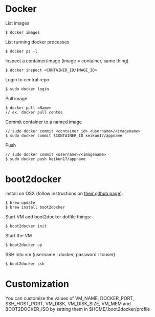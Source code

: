 # Docker

List images

    $ docker images

List running docker processes

    $ docker ps -l

Inspect a container/image (image = container, same thing)

    $ docker inspect <CONTAINER_ID/IMAGE_ID>

Login to central repo

    $ sudo docker login

Pull image

    $ docker pull <Name>
    // ex. docker pull centos

Commit container to a named image

    // sudo docker commit <container_id> <username>/<imagename>
    $ sudo docker commit $CONTAINER_ID keikun17/appname

Push

    // sudo docker commit <username>/<imagename>
    $ sudo docker push keikun17/appname

# boot2docker

install on OSX (follow instructions on [their github page](https://github.com/boot2docker/boot2docker)).

    $ brew update
    $ brew install boot2docker

Start VM and boot2docker dotfile things:

    $ boot2docker init

Start the VM

    $ boot2docker up

SSH into vm (username : docker, password : tcuser)

    $ boot2docker ssh

# Customization

You can customise the values of VM_NAME, DOCKER_PORT, SSH_HOST_PORT, VM_DISK, VM_DISK_SIZE, VM_MEM and BOOT2DOCKER_ISO by setting them in $HOME/.boot2docker/profile
